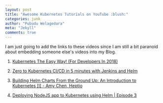 ```yaml
---
layout: post
title: "Awesome Kubernetes Tutorials on YouTube :blush:"
categories: junk
author: "Pubudu Welagedara"
meta: "Jekyll"
comments: true
---
```



I am just going to add the links to these videos since I am still a bit paranoid about embedding someone else's videos into my Blog.

1. [Kubernetes The Easy Way! (For Developers In 2018)](https://www.youtube.com/watch?v=kOa_llowQ1c)

2. [Zero to Kubernetes CI/CD in 5 minutes with Jenkins and Helm](https://www.youtube.com/watch?v=eMOzF_xAm7w)

3. [Building Helm Charts From the Ground Up: An Introduction to Kubernetes [I] - Amy Chen, Heptio](https://www.youtube.com/watch?v=vQX5nokoqrQ)

4. [Deploying NodeJS app to Kubernetes using Helm \| Episode 3](https://www.youtube.com/watch?v=xfdEXcN8vUY)



